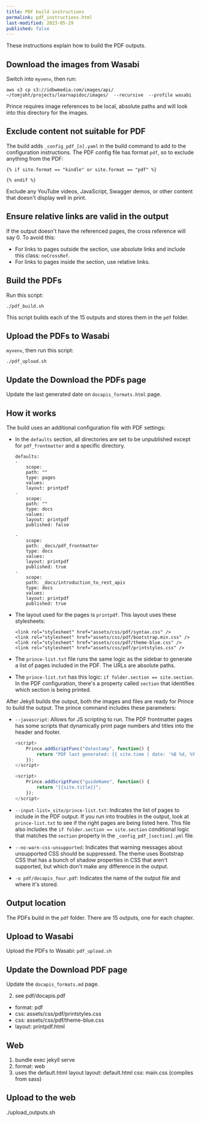 ```yaml
---
title: PDF build instructions
permalink: pdf_instructions.html
last-modified: 2023-05-29
published: false
---
```


These instructions explain how to build the PDF outputs.

## Download the images from Wasabi

Switch into `myvenv`, then run:

```
aws s3 cp s3://idbwmedia.com/images/api/ ~/tomjoht/projects/learnapidoc/images/  --recursive  --profile wasabi
```

Prince requires image references to be local, absolute paths and will look into this directory for the images.

## Exclude content not suitable for PDF

The build adds `_config_pdf_[n].yaml` in the build command to add to the configuration instructions. The PDF config file has format `pdf`, so to exclude anything from the PDF:

```
{% if site.format == "kindle" or site.format == "pdf" %}

{% endif %}
```

Exclude any YouTube videos, JavaScript, Swagger demos, or other content that doesn't display well in print.

## Ensure relative links are valid in the output

If the output doesn't have the referenced pages, the cross reference will say 0. To avoid this:

* For links to pages outside the section, use absolute links and include this class: `noCrossRef`.
* For links to pages inside the section, use relative links.

## Build the PDFs

Run this script:

```
./pdf_build.sh
```

This script builds each of the 15 outputs and stores them in the `pdf` folder.

## Upload the PDFs to Wasabi

`myvenv`, then run this script:

```
./pdf_upload.sh
```

## Update the Download the PDFs page

Update the last generated date on `docapis_formats.html` page.

## How it works

The build uses an additional configuration file with PDF settings:

*   In the `defaults` section, all directories are set to be unpublished except for `pdf_frontmatter` and a specific directory.

    ```
    defaults:
    -
        scope:
        path: ""
        type: pages
        values:
        layout: printpdf
    -
        scope:
        path: ""
        type: docs
        values:
        layout: printpdf
        published: false

    -
        scope:
        path: _docs/pdf_frontmatter
        type: docs
        values:
        layout: printpdf
        published: true
    -
        scope:
        path: _docs/introduction_to_rest_apis
        type: docs
        values:
        layout: printpdf
        published: true
    ```

*   The layout used for the pages is `printpdf`. This layout uses these stylesheets:

    ```
    <link rel="stylesheet" href="assets/css/pdf/syntax.css" />
    <link rel="stylesheet" href="assets/css/pdf/bootstrap.min.css" />
    <link rel="stylesheet" href="assets/css/pdf/theme-blue.css" />
    <link rel="stylesheet" href="assets/css/pdf/printstyles.css" />
    ```

*   The `prince-list.txt` file runs the same logic as the sidebar to generate a list of pages included in the PDF. The URLs are absolute paths.
*   The `prince-list.txt` has this logic: `if folder.section == site.section`. In the PDF configuration, there's a property called `section` that identifies which section is being printed.

After Jekyll builds the output, both the images and files are ready for Prince to build the output. The prince command includes these parameters:

*   `--javascript`: Allows for JS scripting to run. The PDF frontmatter pages has some scripts that dynamically print page numbers ahd titles into the header and footer.

    ```js
    <script>
        Prince.addScriptFunc("datestamp", function() {
            return "PDF last generated: {{ site.time | date: '%B %d, %Y' }}";
        });
    </script>

    <script>
        Prince.addScriptFunc("guideName", function() {
            return "{{site.title}}";
        });
    </script>
    ```

*   `--input-list=_site/prince-list.txt`: Indicates the list of pages to include in the PDF output. If you run into troubles in the output, look at `prince-list.txt` to see if the right pages are being listed here. This file also includes the `if folder.section == site.section` conditional logic that matches the `section` property in the `_config_pdf_[section].yml` file.
*   `--no-warn-css-unsupported`: Indicates that warning messages about unsupported CSS should be suppressed. The theme uses Bootstrap CSS that has a bunch of shadow properties in CSS that aren't supported, but which don't make any difference in the output. 
*   `-o pdf/docapis_four.pdf`: Indicates the name of the output file and where it's stored.



## Output location

The PDFs build in the `pdf` folder. There are 15 outputs, one for each chapter.

## Upload to Wasabi

Upload the PDFs to Wasabi: `pdf_upload.sh`

## Update the Download PDF page

Update the `docapis_formats.md` page.

2. see pdf/docapis.pdf

- format: pdf
- css: assets/css/pdf/printstyles.css
- css: assets/css/pdf/theme-blue.css
- layout: printpdf.html

## Web

1. bundle exec jekyll serve
2. format: web
3. uses the default.html layout
layout: default.html
css: main.css (compiles from sass)

## Upload to the web
./upload_outputs.sh
